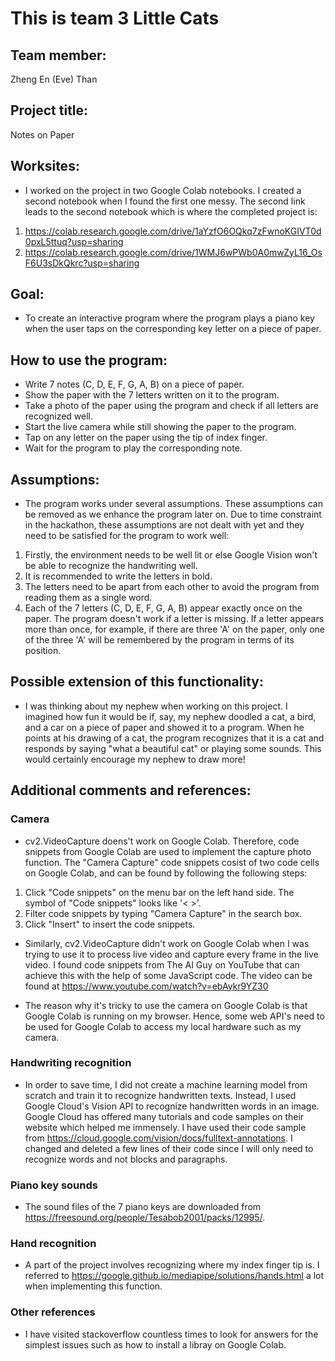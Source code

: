 # This is team 3 Little Cats

## Team member:
Zheng En (Eve) Than

## Project title:
Notes on Paper

## Worksites:
- I worked on the project in two Google Colab notebooks. I created a second notebook when I found the first one messy. The second link leads to the second notebook which is where the completed project is:
1. https://colab.research.google.com/drive/1aYzfO6OQkq7zFwnoKGIVT0d0pxL5ttuq?usp=sharing
2. https://colab.research.google.com/drive/1WMJ6wPWb0A0mwZyL16_OsF6U3sDkQkrc?usp=sharing

## Goal:
- To create an interactive program where the program plays a piano key when the user taps on the corresponding key letter on a piece of paper.

## How to use the program:
- Write 7 notes (C, D, E, F, G, A, B) on a piece of paper.
- Show the paper with the 7 letters written on it to the program.
- Take a photo of the paper using the program and check if all letters are recognized well.
- Start the live camera while still showing the paper to the program.
- Tap on any letter on the paper using the tip of index finger. 
- Wait for the program to play the corresponding note. 

## Assumptions:
- The program works under several assumptions. These assumptions can be removed as we enhance the program later on. Due to time constraint in the hackathon, these assumptions are not dealt with yet and they need to be satisfied for the program to work well:
1. Firstly, the environment needs to be well lit or else Google Vision won't be able to recognize the handwriting well.
2. It is recommended to write the letters in bold.
3. The letters need to be apart from each other to avoid the program from reading them as a single word.
4. Each of the 7 letters (C, D, E, F, G, A, B) appear exactly once on the paper. The program doesn't work if a letter is missing. If a letter appears more than once, for example, if there are three 'A' on the paper, only one of the three 'A' will be remembered by the program in terms of its position.

## Possible extension of this functionality:
- I was thinking about my nephew when working on this project. I imagined how fun it would be if, say, my nephew doodled a cat, a bird, and a car on a piece of paper and showed it to a program. When he points at his drawing of a cat, the program recognizes that it is a cat and responds by saying "what a beautiful cat" or playing some sounds. This would certainly encourage my nephew to draw more!

## Additional comments and references:
### Camera
- cv2.VideoCapture doens't work on Google Colab. Therefore, code snippets from Google Colab are used to implement the capture photo function. The "Camera Capture" code snippets cosist of two code cells on Google Colab, and can be found by following the following steps:
1. Click "Code snippets" on the menu bar on the left hand side. The symbol of "Code snippets" looks like '< >'.
2. Filter code snippets by typing "Camera Capture" in the search box. 
3. Click "Insert" to insert the code snippets.

- Similarly, cv2.VideoCapture didn't work on Google Colab when I was trying to use it to process live video and capture every frame in the live video. I found code snippets from The AI Guy on YouTube that can achieve this with the help of some JavaScript code. The video can be found at https://www.youtube.com/watch?v=ebAykr9YZ30

- The reason why it's tricky to use the camera on Google Colab is that Google Colab is running on my browser. Hence, some web API's need to be used for Google Colab to access my local hardware such as my camera.

### Handwriting recognition
- In order to save time, I did not create a machine learning model from scratch and train it to recognize handwritten texts. Instead, I used Google Cloud's Vision API to recognize handwritten words in an image. Google Cloud has offered many tutorials and code samples on their website which helped me immensely. I have used their code sample from https://cloud.google.com/vision/docs/fulltext-annotations. I changed and deleted a few lines of their code since I will only need to recognize words and not blocks and paragraphs.

### Piano key sounds
- The sound files of the 7 piano keys are downloaded from https://freesound.org/people/Tesabob2001/packs/12995/.

### Hand recognition
- A part of the project involves recognizing where my index finger tip is. I referred to https://google.github.io/mediapipe/solutions/hands.html a lot when implementing this function.

### Other references
- I have visited stackoverflow countless times to look for answers for the simplest issues such as how to install a libray on Google Colab.  
